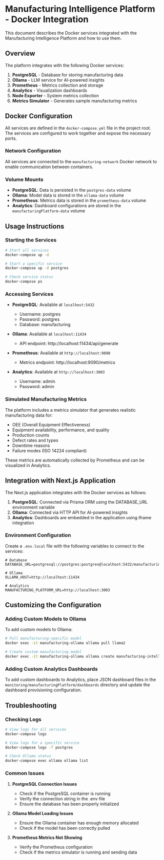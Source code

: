 # Manufacturing Intelligence Platform - Docker Integration

This document describes the Docker services integrated with the Manufacturing Intelligence Platform and how to use them.

## Overview

The platform integrates with the following Docker services:

1. **PostgreSQL** - Database for storing manufacturing data
2. **Ollama** - LLM service for AI-powered insights
3. **Prometheus** - Metrics collection and storage
4. **Analytics** - Visualization dashboards
5. **Node Exporter** - System metrics collection
6. **Metrics Simulator** - Generates sample manufacturing metrics

## Docker Configuration

All services are defined in the `docker-compose.yml` file in the project root. The services are configured to work together and expose the necessary ports.

### Network Configuration

All services are connected to the `manufacturing-network` Docker network to enable communication between containers.

### Volume Mounts

- **PostgreSQL**: Data is persisted in the `postgres-data` volume
- **Ollama**: Model data is stored in the `ollama-data` volume
- **Prometheus**: Metrics data is stored in the `prometheus-data` volume
- **Analytics**: Dashboard configurations are stored in the `manufacturingPlatform-data` volume

## Usage Instructions

### Starting the Services

```bash
# Start all services
docker-compose up -d

# Start a specific service
docker-compose up -d postgres

# Check service status
docker-compose ps
```

### Accessing Services

- **PostgreSQL**: Available at `localhost:5432`
  - Username: postgres
  - Password: postgres
  - Database: manufacturing

- **Ollama**: Available at `localhost:11434`
  - API endpoint: http://localhost:11434/api/generate

- **Prometheus**: Available at `http://localhost:9090`
  - Metrics endpoint: http://localhost:9090/metrics

- **Analytics**: Available at `http://localhost:3003`
  - Username: admin
  - Password: admin

### Simulated Manufacturing Metrics

The platform includes a metrics simulator that generates realistic manufacturing data for:

- OEE (Overall Equipment Effectiveness)
- Equipment availability, performance, and quality
- Production counts
- Defect rates and types
- Downtime reasons
- Failure modes (ISO 14224 compliant)

These metrics are automatically collected by Prometheus and can be visualized in Analytics.

## Integration with Next.js Application

The Next.js application integrates with the Docker services as follows:

1. **PostgreSQL**: Connected via Prisma ORM using the DATABASE_URL environment variable
2. **Ollama**: Connected via HTTP API for AI-powered insights
3. **Analytics**: Dashboards are embedded in the application using iframe integration

### Environment Configuration

Create a `.env.local` file with the following variables to connect to the services:

```
# Database
DATABASE_URL=postgresql://postgres:postgres@localhost:5432/manufacturing

# Ollama
OLLAMA_HOST=http://localhost:11434

# Analytics
MANUFACTURING_PLATFORM_URL=http://localhost:3003
```

## Customizing the Configuration

### Adding Custom Models to Ollama

To add custom models to Ollama:

```bash
# Pull manufacturing-specific model
docker exec -it manufacturing-ollama ollama pull llama2

# Create custom manufacturing model
docker exec -it manufacturing-ollama ollama create manufacturing-intelligence -f Modelfile
```

### Adding Custom Analytics Dashboards

To add custom dashboards to Analytics, place JSON dashboard files in the `monitoring/manufacturingPlatform/dashboards` directory and update the dashboard provisioning configuration.

## Troubleshooting

### Checking Logs

```bash
# View logs for all services
docker-compose logs

# View logs for a specific service
docker-compose logs -f postgres

# Check Ollama status
docker-compose exec ollama ollama list
```

### Common Issues

1. **PostgreSQL Connection Issues**
   - Check if the PostgreSQL container is running
   - Verify the connection string in the .env file
   - Ensure the database has been properly initialized

2. **Ollama Model Loading Issues**
   - Ensure the Ollama container has enough memory allocated
   - Check if the model has been correctly pulled

3. **Prometheus Metrics Not Showing**
   - Verify the Prometheus configuration
   - Check if the metrics simulator is running and sending data